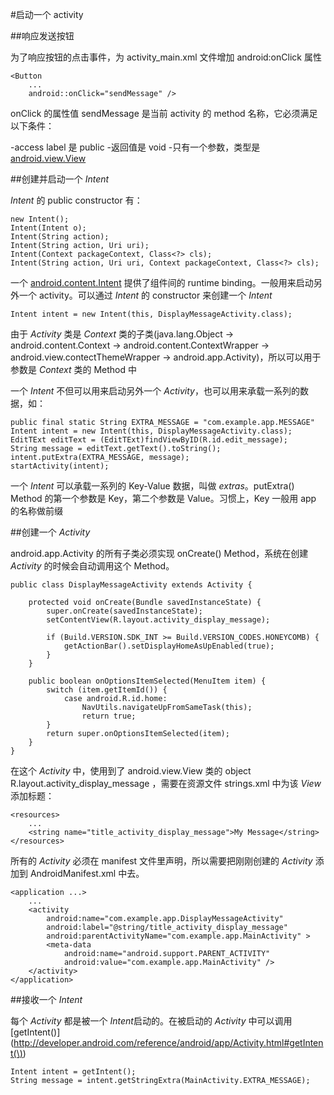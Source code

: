 #启动一个 activity

##响应发送按钮

为了响应按钮的点击事件，为 activity\_main.xml 文件增加 android:onClick 属性  

	<Button
		...
		android::onClick="sendMessage" /> 

onClick 的属性值 sendMessage 是当前 activity 的 method 名称，它必须满足以下条件：  

-access label 是 public
-返回值是 void
-只有一个参数，类型是 [android.view.View](http://developer.android.com/reference/android/view/View.html)

##创建并启动一个 *Intent*

*Intent* 的 public constructor 有：

	new Intent();
	Intent(Intent o);
	Intent(String action);
	Intent(String action, Uri uri);
	Intent(Context packageContext, Class<?> cls);
	Intent(String action, Uri uri, Context packageContext, Class<?> cls);

一个 [android.content.Intent](http://developer.android.com/reference/android/content/Intent.html) 提供了组件间的 runtime binding。一般用来启动另外一个 activity。可以通过 *Intent* 的 constructor 来创建一个 *Intent*	 

	Intent intent = new Intent(this, DisplayMessageActivity.class); 

由于 *Activity* 类是 *Context* 类的子类(java.lang.Object -> android.content.Context -> android.content.ContextWrapper -> android.view.contectThemeWrapper -> android.app.Activity)，所以可以用于参数是 *Context* 类的 Method 中  

一个 *Intent* 不但可以用来启动另外一个 *Activity*，也可以用来承载一系列的数据，如：  

	public final static String EXTRA_MESSAGE = "com.example.app.MESSAGE"
	Intent intent = new Intent(this, DisplayMessageActivity.class);
	EditTExt editText = (EditTExt)findViewByID(R.id.edit_message);
	String message = editText.getText().toString();
	intent.putExtra(EXTRA_MESSAGE, message);
	startActivity(intent);

一个 *Intent* 可以承载一系列的 Key-Value 数据，叫做 *extras*。putExtra() Method 的第一个参数是 Key，第二个参数是 Value。习惯上，Key 一般用 app 的名称做前缀

##创建一个 *Activity*

android.app.Activity 的所有子类必须实现 onCreate() Method，系统在创建 *Activity* 的时候会自动调用这个 Method。  

	public class DisplayMessageActivity extends Activity {
	
		protected void onCreate(Bundle savedInstanceState) {
			super.onCreate(savedInstanceState);
			setContentView(R.layout.activity_display_message);
	
			if (Build.VERSION.SDK_INT >= Build.VERSION_CODES.HONEYCOMB) {
				getActionBar().setDisplayHomeAsUpEnabled(true);
			}
		}
	
		public boolean onOptionsItemSelected(MenuItem item) {
			switch (item.getItemId()) {
				case android.R.id.home:
					NavUtils.navigateUpFromSameTask(this);
					return true;
			}
			return super.onOptionsItemSelected(item);
		}
	}

在这个 *Activity* 中，使用到了 android.view.View 类的 object R.layout.activity_display_message ，需要在资源文件 strings.xml 中为该 *View* 添加标题：  

	<resources>
		...
		<string name="title_activity_display_message">My Message</string>
	</resources>

所有的 *Activity* 必须在 manifest 文件里声明，所以需要把刚刚创建的 *Activity* 添加到 AndroidManifest.xml 中去。  

	<application ...>
		...
		<activity
			android:name="com.example.app.DisplayMessageActivity"
			android:label="@string/title_activity_display_message"
			android:parentActivityName="com.example.app.MainActivity" >
			<meta-data
				android:name="android.support.PARENT_ACTIVITY"
				android:value="com.example.app.MainActivity" />
		</activity>
	</application>

##接收一个 *Intent*

每个 *Activity* 都是被一个 *Intent*启动的。在被启动的 *Activity* 中可以调用 [getIntent()](http://developer.android.com/reference/android/app/Activity.html#getIntent(\))

	Intent intent = getIntent();
	String message = intent.getStringExtra(MainActivity.EXTRA_MESSAGE);
